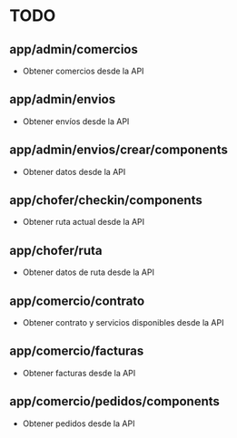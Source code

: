 # TODO

## app/admin/comercios
- Obtener comercios desde la API

## app/admin/envios
- Obtener envíos desde la API

## app/admin/envios/crear/components
- Obtener datos desde la API

## app/chofer/checkin/components
- Obtener ruta actual desde la API

## app/chofer/ruta
- Obtener datos de ruta desde la API

## app/comercio/contrato
- Obtener contrato y servicios disponibles desde la API

## app/comercio/facturas
- Obtener facturas desde la API

## app/comercio/pedidos/components
- Obtener pedidos desde la API
